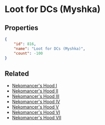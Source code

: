 # Loot for DCs (Myshka)

<no description available>

## Properties

```json
{
    "id": 816,
    "name": "Loot for DCs (Myshka)",
    "count": -100
}
```

## Related

- [Nekomancer's Hood I](../items/22026-nekomancer-s-hood-i.md)
- [Nekomancer's Hood II](../items/22027-nekomancer-s-hood-ii.md)
- [Nekomancer's Hood III](../items/22028-nekomancer-s-hood-iii.md)
- [Nekomancer's Hood IV](../items/22029-nekomancer-s-hood-iv.md)
- [Nekomancer's Hood V](../items/22030-nekomancer-s-hood-v.md)
- [Nekomancer's Hood VI](../items/22031-nekomancer-s-hood-vi.md)
- [Nekomancer's Hood VII](../items/22032-nekomancer-s-hood-vii.md)


